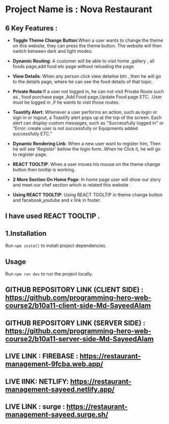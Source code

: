 # Project Name is : Nova Restaurant





## 6 Key Features :

- **Toggle Theme Change Button**:When a user wants to change the theme on this website, they can press the theme button. The website will then switch between dark and light modes.

- **Dynamic Routing**: A customer will be able to visit home ,gallery , all foods page,add food  etc page without reloading the page.

- **View Details**: When any person click view detailse btn , then he will go to the details page, where he can see the food details of that topic.

- **Private Route**:If a user not logged in, he can not visit Private Route such as , food purchase page ,Add Food page,Update Food page ETC. .User must be logged in ,if he wants to visit those routes.

- **Toastify Alert**: Whenever a user performs an action, such as login or sign in or logout, a Toastify alert pops up at the top of the screen. Each alert can display custom messages, such as "Successfully logged in" or "Error: create user is not successfully or Equipments added successfully ETC."

- **Dynamic Rendering Link**: When a new user want to register him, Then he will see  'Register' bellow the login form..When he Click it, he will go to register page.

- **REACT TOOLTIP**: When a user moves his mouse on the theme change button then tooltip is working. 




- **2 More Section On Home Page**: In home page user will show our story and meet our chef section which is related this website .



- **Using  REACT TOOLTIP**: Using  REACT TOOLTIP in theme change button and facebook,youtube and x link in footer.



## I have used REACT TOOLTIP .


## 1.Installation

Run `npm install` to install project dependencies.

## Usage

Run `npm run dev` to run the project locally.



## GITHUB REPOSITORY LINK (CLIENT SIDE) : https://github.com/programming-hero-web-course2/b10a11-client-side-Md-SayeedAlam


## GITHUB REPOSITORY LINK (SERVER SIDE) : https://github.com/programming-hero-web-course2/b10a11-server-side-Md-SayeedAlam

## LIVE LINK : FIREBASE : https://restaurant-management-9fcba.web.app/

## LIVE lINK: NETLIFY:  https://restaurant-management-sayeed.netlify.app/

## LIVE LINK : surge : https://restaurant-management-sayeed.surge.sh/